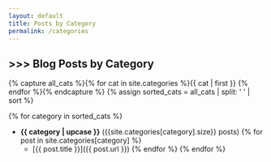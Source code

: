 ```yaml
---
layout: default
title: Posts by Category
permalink: /categories
---
```


## \>>> Blog Posts by Category

{% capture all_cats %}{% for cat in site.categories %}{{ cat | first }} {% endfor %}{% endcapture %}
{% assign sorted_cats = all_cats | split: ' ' | sort %}

{% for category in sorted_cats %}
  - <b class="highlight-green" id="{{category}}">{{ category | upcase }}</b> ({{site.categories[category].size}} posts)
  {% for post in site.categories[category] %}
    - [{{ post.title }}]({{ post.url }})
  {% endfor %}
{% endfor %}
